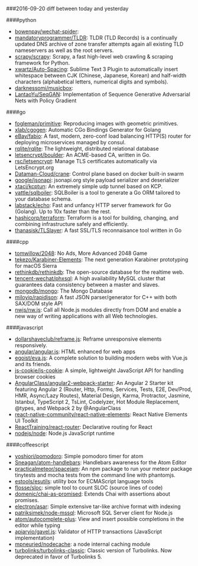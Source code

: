 ###2016-09-20
diff between today and yesterday

####python
* [bowenpay/wechat-spider](https://github.com/bowenpay/wechat-spider): 
* [mandatoryprogrammer/TLDR](https://github.com/mandatoryprogrammer/TLDR): TLDR (TLD Records) is a continually updated DNS archive of zone transfer attempts again all existing TLD nameservers as well as the root servers.
* [scrapy/scrapy](https://github.com/scrapy/scrapy): Scrapy, a fast high-level web crawling & scraping framework for Python.
* [xwartz/Auto-Spacing](https://github.com/xwartz/Auto-Spacing): Sublime Text 3 Plugin to automatically insert whitespace between CJK (Chinese, Japanese, Korean) and half-width characters (alphabetical letters, numerical digits and symbols).
* [darknessomi/musicbox](https://github.com/darknessomi/musicbox): 
* [LantaoYu/SeqGAN](https://github.com/LantaoYu/SeqGAN): Implementation of Sequence Generative Adversarial Nets with Policy Gradient

####go
* [fogleman/primitive](https://github.com/fogleman/primitive): Reproducing images with geometric primitives.
* [xlab/cgogen](https://github.com/xlab/cgogen): Automatic CGo Bindings Generator for Golang
* [eBay/fabio](https://github.com/eBay/fabio): A fast, modern, zero-conf load balancing HTTP(S) router for deploying microservices managed by consul.
* [rqlite/rqlite](https://github.com/rqlite/rqlite): The lightweight, distributed relational database
* [letsencrypt/boulder](https://github.com/letsencrypt/boulder): An ACME-based CA, written in Go.
* [rsc/letsencrypt](https://github.com/rsc/letsencrypt): Manage TLS certificates automatically via LetsEncrypt.org
* [Dataman-Cloud/crane](https://github.com/Dataman-Cloud/crane): Control plane based on docker built-in swarm
* [google/jsonapi](https://github.com/google/jsonapi): jsonapi.org style payload serializer and deserializer
* [xtaci/kcptun](https://github.com/xtaci/kcptun): An extremely simple udp tunnel based on KCP.
* [vattle/sqlboiler](https://github.com/vattle/sqlboiler): SQLBoiler is a tool to generate a Go ORM tailored to your database schema.
* [labstack/echo](https://github.com/labstack/echo): Fast and unfancy HTTP server framework for Go (Golang). Up to 10x faster than the rest.
* [hashicorp/terraform](https://github.com/hashicorp/terraform): Terraform is a tool for building, changing, and combining infrastructure safely and efficiently.
* [thanasisk/TLSlayer](https://github.com/thanasisk/TLSlayer): A fast SSL/TLS reconnaisance tool written in Go

####cpp
* [tomwillow/2048](https://github.com/tomwillow/2048): No Ads, More Advanced 2048 Game
* [tekezo/Karabiner-Elements](https://github.com/tekezo/Karabiner-Elements): The next generation Karabiner prototyping for macOS Sierra
* [rethinkdb/rethinkdb](https://github.com/rethinkdb/rethinkdb): The open-source database for the realtime web.
* [tencent-wechat/phxsql](https://github.com/tencent-wechat/phxsql): A high availability MySQL cluster that guarantees data consistency between a master and slaves.
* [mongodb/mongo](https://github.com/mongodb/mongo): The Mongo Database
* [miloyip/rapidjson](https://github.com/miloyip/rapidjson): A fast JSON parser/generator for C++ with both SAX/DOM style API
* [nwjs/nw.js](https://github.com/nwjs/nw.js): Call all Node.js modules directly from DOM and enable a new way of writing applications with all Web technologies.

####javascript
* [dollarshaveclub/reframe.js](https://github.com/dollarshaveclub/reframe.js): Reframe unresponsive elements responsively.
* [angular/angular.js](https://github.com/angular/angular.js): HTML enhanced for web apps
* [egoist/eva.js](https://github.com/egoist/eva.js): A complete solution to building modern webs with Vue.js and its friends.
* [js-cookie/js-cookie](https://github.com/js-cookie/js-cookie): A simple, lightweight JavaScript API for handling browser cookies
* [AngularClass/angular2-webpack-starter](https://github.com/AngularClass/angular2-webpack-starter):  An Angular 2 Starter kit featuring Angular 2 (Router, Http, Forms, Services, Tests, E2E, Dev/Prod, HMR, Async/Lazy Routes), Material Design, Karma, Protractor, Jasmine, Istanbul, TypeScript 2, TsLint, Codelyzer, Hot Module Replacement, @types, and Webpack 2 by @AngularClass
* [react-native-community/react-native-elements](https://github.com/react-native-community/react-native-elements): React Native Elements UI Toolkit
* [ReactTraining/react-router](https://github.com/ReactTraining/react-router): Declarative routing for React
* [nodejs/node](https://github.com/nodejs/node): Node.js JavaScript runtime 

####coffeescript
* [yoshiori/pomodoro](https://github.com/yoshiori/pomodoro): Simple pomodoro timer for atom
* [Sneagan/atom-handlebars](https://github.com/Sneagan/atom-handlebars): Handlebars awareness for the Atom Editor
* [practicalmeteor/spacejam](https://github.com/practicalmeteor/spacejam): An npm package to run your meteor package tinytests and mocha tests from the command line with phantomjs.
* [estools/esutils](https://github.com/estools/esutils): utility box for ECMAScript language tools
* [flosse/sloc](https://github.com/flosse/sloc): simple tool to count SLOC (source lines of code)
* [domenic/chai-as-promised](https://github.com/domenic/chai-as-promised): Extends Chai with assertions about promises.
* [electron/asar](https://github.com/electron/asar): Simple extensive tar-like archive format with indexing
* [patriksimek/node-mssql](https://github.com/patriksimek/node-mssql): Microsoft SQL Server client for Node.js
* [atom/autocomplete-plus](https://github.com/atom/autocomplete-plus): View and insert possible completions in the editor while typing
* [apiaryio/gavel.js](https://github.com/apiaryio/gavel.js): Validator of HTTP transactions (JavaScript implementation)
* [mpneuried/nodecache](https://github.com/mpneuried/nodecache): a node internal caching module
* [turbolinks/turbolinks-classic](https://github.com/turbolinks/turbolinks-classic): Classic version of Turbolinks. Now deprecated in favor of Turbolinks 5.
